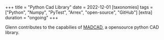 +++
title = "Python Cad Library"
date = 2022-12-01
[taxonomies]
tags = ["Python", "Numpy", "PyTest", "Arrex", "open-source", "GitHub"]
[extra]
duration = "ongoing"
+++

Glenn contributes to the capabilies of [MADCAD](https://github.com/jimy-byerley/pymadcad), a opensource python CAD library.
